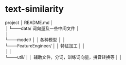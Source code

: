 # text-similarity
project
│   README.md
│      
│
└───data/ 词向量及一些中间文件
│   
│   
└───model/
│   │  各种模型
│   │   
└───FeatureEngineer/
│   │  特征加工
│   │   
│   │   
└───util/
│   │  辅助文件，分词，训练词向量，拼音转换等
│   │   
    
